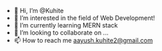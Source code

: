 - 👋 Hi, I’m @Kuhite
- 👀 I’m interested in the field of Web Development!
- 🌱 I’m currently learning MERN stack
- 💞️ I’m looking to collaborate on ...
- 📫 How to reach me aayush.kuhite2@gmail.com

<!---
Kuhite/Kuhite is a ✨ special ✨ repository because its `README.md` (this file) appears on your GitHub profile.
You can click the Preview link to take a look at your changes.
--->
